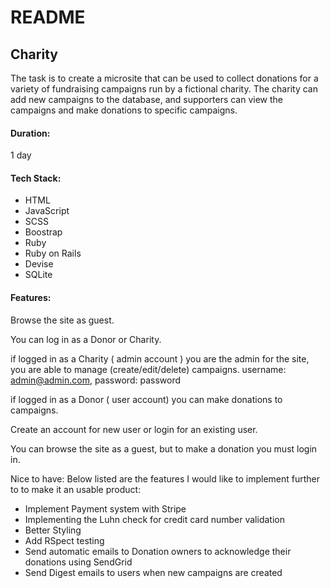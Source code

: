 

# README

## Charity

The task is to create a microsite that can be used to collect donations for a variety of fundraising campaigns run by a fictional charity. The charity can add new campaigns to the database, and supporters can view the campaigns and make donations to specific campaigns.

#### Duration:

1 day

#### Tech Stack:

- HTML
- JavaScript
- SCSS
- Boostrap
- Ruby
- Ruby on Rails
- Devise
- SQLite


#### Features:

Browse the site as guest.

You can log in as a Donor or Charity.

if logged in as a Charity ( admin account ) you are the admin for the site, you are able to manage (create/edit/delete) campaigns. username: admin@admin.com, password: password

if logged in as a Donor ( user account)  you can make donations to campaigns.

Create an account for new user or login for an existing user.

You can browse the site as a guest, but to make a donation you must login in.

Nice to have:
Below listed are the features I would like to implement further to  to make it an usable product:
- Implement Payment system with Stripe
- Implementing the Luhn check for credit card number validation
- Better Styling
- Add RSpect testing
- Send automatic emails to Donation owners to acknowledge their donations using SendGrid
- Send Digest emails to users when new campaigns are created
